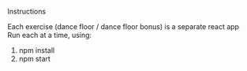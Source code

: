Instructions

Each exercise (dance floor / dance floor bonus) is a separate react app <br/>
Run each at a time, using:
1. npm install
2. npm start